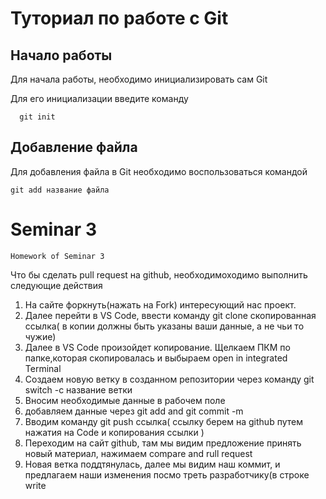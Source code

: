 # Туториал по работе с Git

## Начало работы

Для начала работы, необходимо инициализировать сам Git

Для его инициализации введите команду 

```
  git init
```

## Добавление файла

Для добавления файла в Git необходимо воспользоваться командой 

```
git add название файла
```

# Seminar 3

```
Homework of Seminar 3
```

Что бы сделать pull request на github, необходимоходимо выполнить следующие действия

1. На сайте форкнуть(нажать на Fork) интересующий нас проект. 
0. Далее перейти в VS Code, ввести команду git clone скопированная ссылка( в копии должны быть указаны ваши данные, а не чьи то чужие)
0. Далее в VS Code произойдет копирование. Щелкаем ПКМ по папке,которая скопировалась и выбыраем open in integrated Terminal
0. Создаем новую ветку в созданном репозитории через команду git switch -c название ветки
0. Вносим необходимые данные в рабочем поле
0. добавляем данные через git add and git commit -m
0. Вводим команду git push ссылка( ссылку берем на github путем нажатия на Code и копирования ссылки )
0. Переходим на сайт github, там мы видим предложение принять новый материал, нажимаем compare and rull request
0. Новая ветка поддтянулась, далее мы видим наш коммит, и предлагаем наши изменения посмо треть разработчику(в строке write 